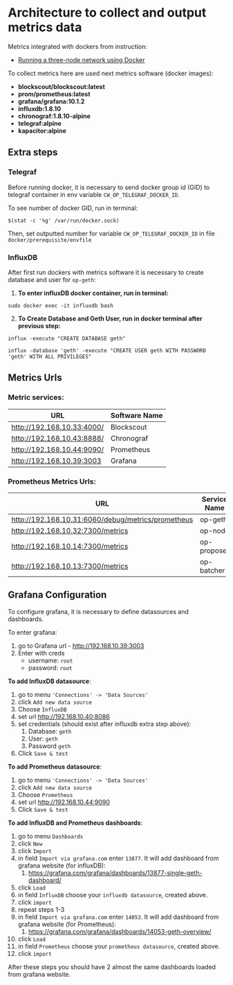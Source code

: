 # Architecture to collect and output metrics data

Metrics integrated with dockers from instruction:

* [Running a three-node network using Docker](./three-node-using-docker.md)

To collect metrics here are used next metrics software (docker images):

* **blockscout/blockscout:latest**
* **prom/prometheus:latest**
* **grafana/grafana:10.1.2**
* **influxdb:1.8.10**
* **chronograf:1.8.10-alpine**
* **telegraf:alpine**
* **kapacitor:alpine**

## Extra steps

### Telegraf

Before running docker, it is necessary to send docker group id (GID) to telegraf container in env variable `CW_OP_TELEGRAF_DOCKER_ID`.

To see number of docker GID, run in terminal:

```
$(stat -c '%g' /var/run/docker.sock)
```

Then, set outputted number for variable `CW_OP_TELEGRAF_DOCKER_ID` in file `docker/prerequisite/envfile`

### InfluxDB

After first run dockers with metrics software it is necessary to create database and user for `op-geth`:

1) **To enter influxDB docker container, run in terminal:**
```
sudo docker exec -it influxdb bash
```

2) **To Create Database and Geth User, run in docker terminal after previous step:**

```
influx -execute "CREATE DATABASE geth"

influx -database 'geth' -execute "CREATE USER geth WITH PASSWORD 'geth' WITH ALL PRIVILEGES"
```

## Metrics Urls

### Metric services:

| URL | Software Name |
|--------------|---------------|
|http://192.168.10.33:4000/| Blockscout    |
|http://192.168.10.43:8888/| Chronograf    |
|http://192.168.10.44:9090/| Prometheus    |
|http://192.168.10.39:3003| Grafana       |

### Prometheus Metrics Urls:

| URL | Service Name |
|--------------|--------------|
|http://192.168.10.31:6060/debug/metrics/prometheus| op-geth      |
|http://192.168.10.32:7300/metrics| op-node      |
|http://192.168.10.14:7300/metrics| op-proposer  |
|http://192.168.10.13:7300/metrics| op-batcher   |


## Grafana Configuration

To configure grafana, it is necessary to define datasources and dashboards.

To enter grafana:
1) go to Grafana url - http://192.168.10.39:3003
2) Enter with creds
   * username: `root`
   * password: `root`

**To add InfluxDB datasource**:

1) go to menu `'Connections' -> 'Data Sources'`
2) click `Add new data source`
3) Choose `InfluxDB`
4) set url http://192.168.10.40:8086
5) set credentials (should exist after influxdb extra step above):
   1) Database: `geth`
   2) User: `geth`
   3) Password `geth`
6) Click `Save & test`

**To add Prometheus datasource**:

1) go to menu `'Connections' -> 'Data Sources'`
2) click `Add new data source`
3) Choose `Prometheus`
4) set url http://192.168.10.44:9090
6) Click `Save & test`

**To add InfluxDB and Prometheus dashboards**:
1) go to menu `Dashboards`
2) click `New`
3) click `Import`
4) in field `Import via grafana.com` enter `13877`. It will add dashboard from grafana website (for influxDB):
   1)  https://grafana.com/grafana/dashboards/13877-single-geth-dashboard/
5) click `Load`
6) in field `InfluxDB` choose your `influxdb datasource`, created above. 
7) click `import`
8) repeat steps 1-3
9) in field `Import via grafana.com` enter `14053`. It will add dashboard from grafana website (for Prometheus):
   1) https://grafana.com/grafana/dashboards/14053-geth-overview/
10) click `Load` 
11) in field `Prometheus` choose your `prometheus datasource`, created above.
12) click `import`

After these steps you should have 2 almost the same dashboards loaded from grafana website.
